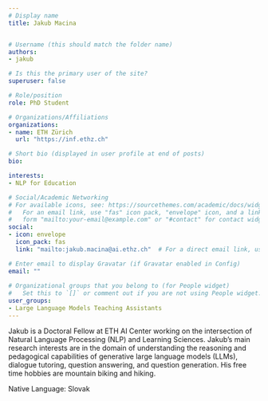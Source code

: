 ```yaml
---
# Display name
title: Jakub Macina


# Username (this should match the folder name)
authors:
- jakub

# Is this the primary user of the site?
superuser: false

# Role/position
role: PhD Student

# Organizations/Affiliations
organizations:
- name: ETH Zürich
  url: "https://inf.ethz.ch"

# Short bio (displayed in user profile at end of posts)
bio: 

interests:
- NLP for Education

# Social/Academic Networking
# For available icons, see: https://sourcethemes.com/academic/docs/widgets/#icons
#   For an email link, use "fas" icon pack, "envelope" icon, and a link in the
#   form "mailto:your-email@example.com" or "#contact" for contact widget.
social:
- icon: envelope
  icon_pack: fas
  link: "mailto:jakub.macina@ai.ethz.ch"  # For a direct email link, use "mailto:test@example.org".

# Enter email to display Gravatar (if Gravatar enabled in Config)
email: ""
  
# Organizational groups that you belong to (for People widget)
#   Set this to `[]` or comment out if you are not using People widget.  
user_groups:
- Large Language Models Teaching Assistants
---
```

Jakub is a Doctoral Fellow at ETH AI Center working on the intersection of Natural Language Processing (NLP) and Learning Sciences. Jakub’s main research interests are in the domain of understanding the reasoning and pedagogical capabilities of generative large language models (LLMs), dialogue tutoring, question answering, and question generation.
His free time hobbies are mountain biking and hiking.

Native Language: Slovak
